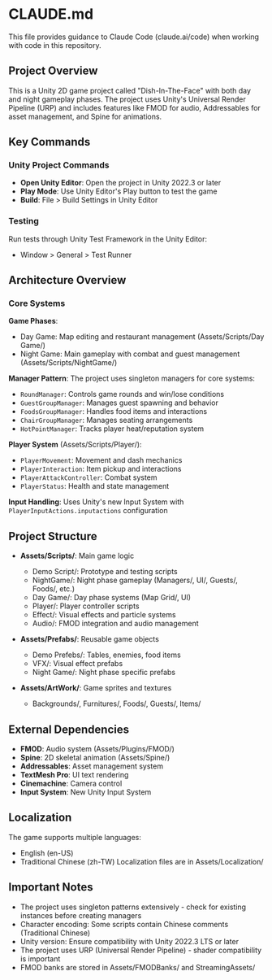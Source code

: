 # CLAUDE.md

This file provides guidance to Claude Code (claude.ai/code) when working with code in this repository.

## Project Overview

This is a Unity 2D game project called "Dish-In-The-Face" with both day and night gameplay phases. The project uses Unity's Universal Render Pipeline (URP) and includes features like FMOD for audio, Addressables for asset management, and Spine for animations.

## Key Commands

### Unity Project Commands
- **Open Unity Editor**: Open the project in Unity 2022.3 or later
- **Play Mode**: Use Unity Editor's Play button to test the game
- **Build**: File > Build Settings in Unity Editor

### Testing
Run tests through Unity Test Framework in the Unity Editor:
- Window > General > Test Runner

## Architecture Overview

### Core Systems

**Game Phases**:
- Day Game: Map editing and restaurant management (Assets/Scripts/Day Game/)
- Night Game: Main gameplay with combat and guest management (Assets/Scripts/NightGame/)

**Manager Pattern**: 
The project uses singleton managers for core systems:
- `RoundManager`: Controls game rounds and win/lose conditions
- `GuestGroupManager`: Manages guest spawning and behavior
- `FoodsGroupManager`: Handles food items and interactions
- `ChairGroupManager`: Manages seating arrangements
- `HotPointManager`: Tracks player heat/reputation system

**Player System** (Assets/Scripts/Player/):
- `PlayerMovement`: Movement and dash mechanics
- `PlayerInteraction`: Item pickup and interactions
- `PlayerAttackController`: Combat system
- `PlayerStatus`: Health and state management

**Input Handling**: 
Uses Unity's new Input System with `PlayerInputActions.inputactions` configuration

## Project Structure

- **Assets/Scripts/**: Main game logic
  - Demo Script/: Prototype and testing scripts
  - NightGame/: Night phase gameplay (Managers/, UI/, Guests/, Foods/, etc.)
  - Day Game/: Day phase systems (Map Grid/, UI)
  - Player/: Player controller scripts
  - Effect/: Visual effects and particle systems
  - Audio/: FMOD integration and audio management

- **Assets/Prefabs/**: Reusable game objects
  - Demo Prefebs/: Tables, enemies, food items
  - VFX/: Visual effect prefabs
  - Night Game/: Night phase specific prefabs

- **Assets/ArtWork/**: Game sprites and textures
  - Backgrounds/, Furnitures/, Foods/, Guests/, Items/

## External Dependencies

- **FMOD**: Audio system (Assets/Plugins/FMOD/)
- **Spine**: 2D skeletal animation (Assets/Spine/)
- **Addressables**: Asset management system
- **TextMesh Pro**: UI text rendering
- **Cinemachine**: Camera control
- **Input System**: New Unity Input System

## Localization

The game supports multiple languages:
- English (en-US)
- Traditional Chinese (zh-TW)
Localization files are in Assets/Localization/

## Important Notes

- The project uses singleton patterns extensively - check for existing instances before creating managers
- Character encoding: Some scripts contain Chinese comments (Traditional Chinese)
- Unity version: Ensure compatibility with Unity 2022.3 LTS or later
- The project uses URP (Universal Render Pipeline) - shader compatibility is important
- FMOD banks are stored in Assets/FMODBanks/ and StreamingAssets/